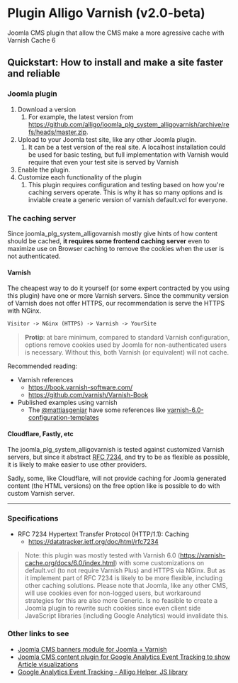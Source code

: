 # Plugin Alligo Varnish (v2.0-beta)
Joomla CMS plugin that allow the CMS make a more agressive cache with Varnish Cache 6

## Quickstart: How to install and make a site faster and reliable

### Joomla plugin
1. Download a version
    1. For example, the latest version from <https://github.com/alligo/joomla_plg_system_alligovarnish/archive/refs/heads/master.zip>.
2. Upload to your Joomla test site, like any other Joomla plugin.
    1. It can be a test version of the real site. A localhost installation
       could be used for basic testing, but full implementation with Varnish
       would require that even your test site is served by Varnish
3. Enable the plugin.
4. Customize each functionality of the plugin
    1. This plugin requires configuration and testing based on how you're
       caching servers operate. This is why it has so many options and is
       inviable create a generic version of varnish default.vcl for everyone.

### The caching server
Since joomla_plg_system_alligovarnish mostly give hints of how content should
be cached, **it requires some frontend caching server** even to maximize use
on Browser caching to remove the cookies when the user is not authenticated.

#### Varnish
The cheapest way to do it yourself (or some expert contracted by you using
this plugin) have one or more Varnish servers. Since the community version of
Varnish does not offer HTTPS, our recommendation is serve the HTTPS with NGinx.

```txt
Visitor -> NGinx (HTTPS) -> Varnish -> YourSite
```

> **Protip**: at bare minimum, compared to standard Varnish configuration,
  options remove cookies used by Joomla for non-authenticated users is
  necessary. Without this, both Varnish (or equivalent) will not cache.

Recommended reading:
- Varnish references
  - https://book.varnish-software.com/
  - https://github.com/varnish/Varnish-Book
- Published examples using varnish
  - The [@mattiasgeniar](https://github.com/mattiasgeniar) have some references
    like [varnish-6.0-configuration-templates](https://github.com/mattiasgeniar/varnish-6.0-configuration-templates)

#### Cloudflare, Fastly, etc
The joomla_plg_system_alligovarnish is tested against customized Varnish
servers, but since it abstract
[RFC 7234](https://datatracker.ietf.org/doc/html/rfc7234), and try to be as
flexible as possible, it is likely to make easier to use other providers.

Sadly, some, like Cloudflare, will not provide caching for Joomla generated
content (the HTML versions) on the free option like is possible to do with
custom Varnish server.


---

### Specifications

- RFC 7234 Hypertext Transfer Protocol (HTTP/1.1): Caching
  - <https://datatracker.ietf.org/doc/html/rfc7234>

> Note: this plugin was mostly tested with Varnish 6.0
(<https://varnish-cache.org/docs/6.0/index.html>) with some customizations
on default.vcl (to not require Varnish Plus) and HTTPS via NGinx.
But as it implement part of RFC 7234 is likely to be more flexible,
including other caching solutions. Please note that Joomla, like any other
CMS, will use cookies even for non-logged users, but workaround strategies
for this are also more Generic. Is no feasible to create a Joomla plugin to
rewrite such cookies since even client side JavaScript libraries (including
Google Analytics) would invalidate this.

### Other links to see
- [Joomla CMS banners module for Joomla + Varnish](https://github.com/alligo/mod_banners4varnish)
- [Joomla CMS content plugin for Google Analytics Event Tracking to show Article visualizations](https://github.com/alligo/plg_content_google-analytics-event-tracking)
- [Google Analytics Event Tracking - Alligo Helper, JS library](https://github.com/alligo/google-analytics-event-tracking)

